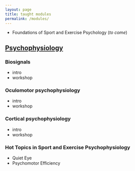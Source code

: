 ```yaml
---
layout: page
title: taught modules
permalink: /modules/
---
```


- Foundations of Sport and Exercise Psychology (_to come_)
## [Psychophysiology](germanogallicchio@github.io/JXH3089/)
### Biosignals
  - intro
  - workshop
### Oculomotor psychophysiology
  - intro
  - workshop
### Cortical psychophysiology
  - intro
  - workshop
### Hot Topics in Sport and Exercise Psychophysiology
  - Quiet Eye
  - Psychomotor Efficiency
